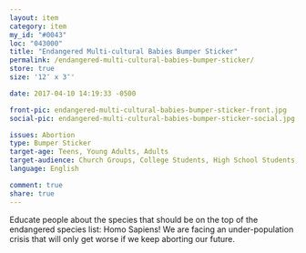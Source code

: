 ```yaml
---
layout: item
category: item
my_id: "#0043"
loc: "043000"
title: "Endangered Multi-cultural Babies Bumper Sticker"
permalink: /endangered-multi-cultural-babies-bumper-sticker/
store: true
size: '12″ x 3″'

date: 2017-04-10 14:19:33 -0500

front-pic: endangered-multi-cultural-babies-bumper-sticker-front.jpg
social-pic: endangered-multi-cultural-babies-bumper-sticker-social.jpg

issues: Abortion
type: Bumper Sticker
target-age: Teens, Young Adults, Adults
target-audience: Church Groups, College Students, High School Students, Pro-life Organizations
language: English

comment: true
share: true
---
```

Educate people about the species that should be on the top of the endangered species list: Homo Sapiens! We are facing an under-population crisis that will only get worse if we keep aborting our future.